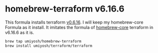 # homebrew-terraform v6.16.6

This formula installs terraform [v0.6.16](https://releases.hashicorp.com/terraform/0.6.16/terraform_0.6.16_darwin_amd64.zip). I will keep my homebrew-core Formula as it install. It imitates the formula of [homebrew-core](https://github.com/Homebrew/homebrew-core) terraform in v6.16.6 as it is.

``` bash
brew tap umiyosh/homebrew-terraform
brew install umiyosh/terraform/terraform
```

